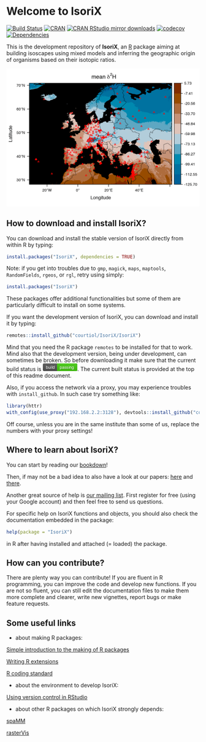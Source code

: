 # Welcome to IsoriX
[![Build Status](https://travis-ci.org/courtiol/IsoriX.svg?branch=master)](https://travis-ci.org/courtiol/IsoriX)
[![CRAN](http://www.r-pkg.org/badges/version/IsoriX)](https://cran.r-project.org/web/packages/IsoriX)
[![CRAN RStudio mirror downloads](http://cranlogs.r-pkg.org/badges/grand-total/IsoriX?color=brightgreen)](http://www.r-pkg.org/pkg/IsoriX)
[![codecov](https://codecov.io/gh/courtiol/IsoriX/branch/master/graph/badge.svg)](https://codecov.io/gh/courtiol/IsoriX)
[![Dependencies](https://tinyverse.netlify.com/badge/IsoriX)](https://cran.r-project.org/package=IsoriX)


This is the development repository of __IsoriX__, an [R](https://www.r-project.org/) package aiming at building isoscapes using mixed models and inferring the geographic origin of organisms based on their isotopic ratios.

![isoscape](.github/image/image_intro-.gif)

## How to download and install IsoriX?
You can download and install the stable version of IsoriX directly from within R by typing:

```R
install.packages("IsoriX", dependencies = TRUE)
```

Note: if you get into troubles due to ```gmp```, ```magick```, ```maps```, ```maptools```, ```RandomFields```, ```rgeos```, or ```rgl```, retry using simply:

```R
install.packages("IsoriX")
```

These packages offer additional functionalities but some of them are particularly difficult to install on some systems.

If you want the development version of IsoriX, you can download and install it by typing:

```R
remotes::install_github("courtiol/IsoriX/IsoriX")
```

Mind that you need the R package ```remotes``` to be installed for that to work. Mind also that the development version, being under development, can sometimes be broken. So before downloading it make sure that the current build status is ![build passing](.github/image/build_passing.png). The current built status is provided at the top of this readme document.

Also, if you access the network via a proxy, you may experience troubles with ```install_github```. In such case try something like:

```R
library(httr)
with_config(use_proxy("192.168.2.2:3128"), devtools::install_github("courtiol/IsoriX/IsoriX"))
```

Off course, unless you are in the same institute than some of us, replace the numbers with your proxy settings!


## Where to learn about IsoriX?

You can start by reading our [bookdown](https://bookdown.org/content/782/)!

Then, if may not be a bad idea to also have a look at our papers:
[here](https://www.biorxiv.org/content/early/2017/10/23/207662) and [there](https://www.elsevier.com/books/tracking-animal-migration-with-stable-isotopes/hobson/978-0-12-814723-8).

Another great source of help is [our mailing list](https://groups.google.com/g/IsoriX).
First register for free (using your Google account) and then feel free to send us questions.

For specific help on IsoriX functions and objects, you should also check the documentation embedded in the package:

```R
help(package = "IsoriX")
```
in R after having installed and attached (= loaded) the package.


## How can you contribute?
There are plenty way you can contribute! If you are fluent in R programming, you can improve the code and develop new functions. If you are not so fluent, you can still edit the documentation files to make them more complete and clearer, write new vignettes, report bugs or make feature requests.

## Some useful links

* about making R packages:

[Simple introduction to the making of R packages](http://r-pkgs.had.co.nz/)

[Writing R extensions](https://cran.r-project.org/doc/manuals/r-release/R-exts.html)

[R coding standard](https://google.github.io/styleguide/Rguide.xml)

* about the environment to develop IsoriX:

[Using version control in RStudio](https://support.rstudio.com/hc/en-us/articles/200532077-Version-Control-with-Git-and-SVN)

* about other R packages on which IsoriX strongly depends:

[spaMM](http://kimura.univ-montp2.fr/~rousset/spaMM.htm)

[rasterVis](https://oscarperpinan.github.io/rastervis/)
